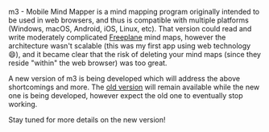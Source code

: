 m3 - Mobile Mind Mapper is a mind mapping program originally intended
to be used in web browsers, and thus is compatible with multiple platforms
(Windows, macOS, Android, iOS, Linux, etc). That version could read and
write moderately complicated
[Freeplane](https://www.freeplane.org/wiki/index.php/Home) mind maps,
however the architecture wasn't scalable (this was my first app using
web technology :smile:), and it became clear that the risk of deleting
your mind maps (since they reside "within" the web browser) was too
great.

A new version of m3 is being developed which will address the above
shortcomings and more. The
[old version](http://glenreesor.ca/m3) will remain available while the
new one is being developed, however expect the old one to eventually
stop working.

Stay tuned for more details on the new version!

